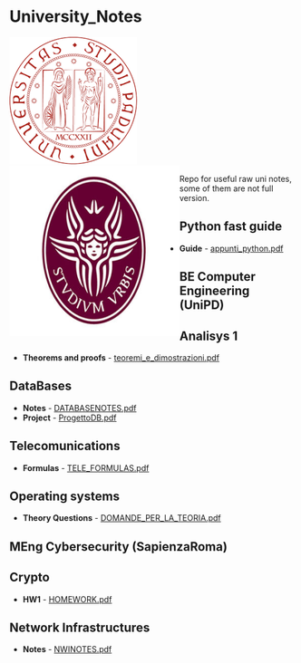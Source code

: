 # University_Notes
![UniPD](https://github.com/TobMTV/University_Notes/blob/master/logounipd.png)
<a href="url"><img src="https://github.com/TobMTV/University_Notes/blob/master/Wanted-the-best_rif.jpg" align="left" height="300" width="300" ></a>


Repo for useful raw uni notes, some of them are not full version.


## Python fast guide
* **Guide** - [appunti_python.pdf](https://github.com/TobMTV/University_Notes/blob/master/appunti_python.pdf)

## BE Computer Engineering (UniPD) 
## Analisys 1
* **Theorems and proofs** - [teoremi_e_dimostrazioni.pdf](https://github.com/TobMTV/University_Notes/blob/master/teoremi_e_dimostrazioni.pdf)

## DataBases
* **Notes** - [DATABASENOTES.pdf](https://github.com/TobMTV/University_Notes/blob/master/DATABASENOTES.pdf)
* **Project** - [ProgettoDB.pdf](https://github.com/TobMTV/University_Notes/blob/master/ProgettoDB.pdf)

## Telecomunications
* **Formulas** - [TELE_FORMULAS.pdf](https://github.com/TobMTV/University_Notes/blob/master/a6_fond_comunicazioni.pdf)

## Operating systems
* **Theory Questions** - [DOMANDE_PER_LA_TEORIA.pdf](https://github.com/TobMTV/University_Notes/blob/master/DOMANDE_PER_LA_TEORIA.pdf)

## MEng Cybersecurity (SapienzaRoma)
## Crypto
* **HW1** - [HOMEWORK.pdf](https://github.com/TobMTV/University_Notes/blob/master/HOMEWORK2.pdf)

## Network Infrastructures
* **Notes** - [NWINOTES.pdf](https://github.com/TobMTV/University_Notes/blob/master/Network%20Infrastructuresnotes.pdf)
